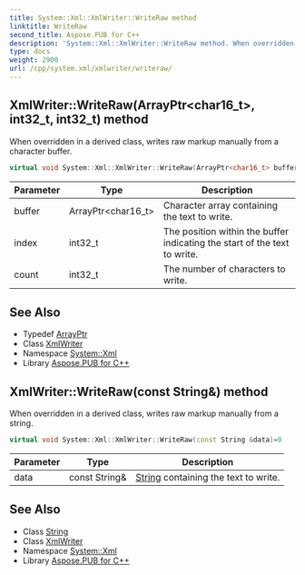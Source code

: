 ```yaml
---
title: System::Xml::XmlWriter::WriteRaw method
linktitle: WriteRaw
second_title: Aspose.PUB for C++
description: 'System::Xml::XmlWriter::WriteRaw method. When overridden in a derived class, writes raw markup manually from a character buffer in C++.'
type: docs
weight: 2900
url: /cpp/system.xml/xmlwriter/writeraw/
---
```

## XmlWriter::WriteRaw(ArrayPtr\<char16_t\>, int32_t, int32_t) method


When overridden in a derived class, writes raw markup manually from a character buffer.

```cpp
virtual void System::Xml::XmlWriter::WriteRaw(ArrayPtr<char16_t> buffer, int32_t index, int32_t count)=0
```


| Parameter | Type | Description |
| --- | --- | --- |
| buffer | ArrayPtr\<char16_t\> | Character array containing the text to write. |
| index | int32_t | The position within the buffer indicating the start of the text to write. |
| count | int32_t | The number of characters to write. |

## See Also

* Typedef [ArrayPtr](../../../system/arrayptr/)
* Class [XmlWriter](../)
* Namespace [System::Xml](../../)
* Library [Aspose.PUB for C++](../../../)
## XmlWriter::WriteRaw(const String\&) method


When overridden in a derived class, writes raw markup manually from a string.

```cpp
virtual void System::Xml::XmlWriter::WriteRaw(const String &data)=0
```


| Parameter | Type | Description |
| --- | --- | --- |
| data | const String\& | [String](../../../system/string/) containing the text to write. |

## See Also

* Class [String](../../../system/string/)
* Class [XmlWriter](../)
* Namespace [System::Xml](../../)
* Library [Aspose.PUB for C++](../../../)
